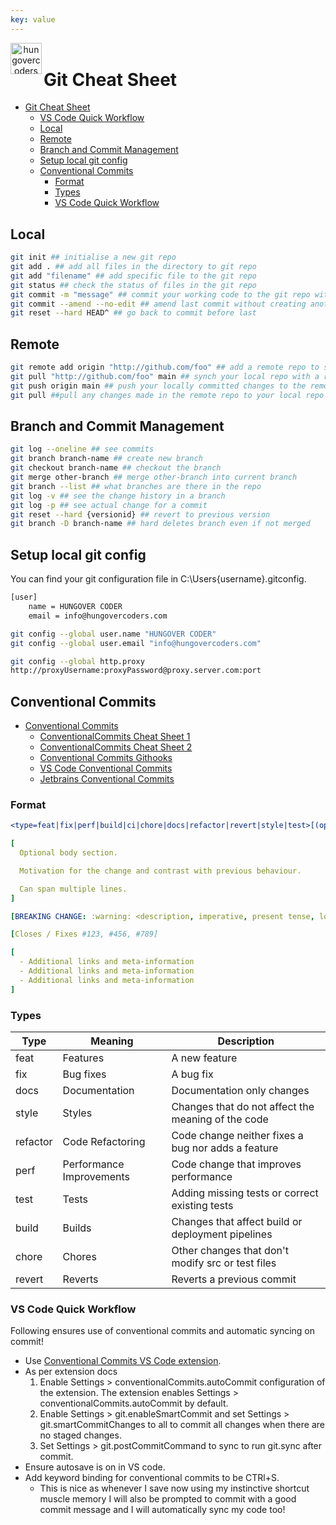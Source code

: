 ```yaml
---
key: value
---
```


<header class="site-header">
  <a href="https://blog.hungovercoders.com"><img alt="hungovercoders" src="../assets/logo3.ico"
    width=50px align="left"></a>
</header>

# Git Cheat Sheet

- [Git Cheat Sheet](#git-cheat-sheet)
  - [VS Code Quick Workflow](#vs-code-quick-workflow)
  - [Local](#local)
  - [Remote](#remote)
  - [Branch and Commit Management](#branch-and-commit-management)
  - [Setup local git config](#setup-local-git-config)
  - [Conventional Commits](#conventional-commits)
    - [Format](#format)
    - [Types](#types)
    - [VS Code Quick Workflow](#vs-code-quick-workflow)

## Local

```bash
git init ## initialise a new git repo
git add . ## add all files in the directory to git repo
git add "filename" ## add specific file to the git repo
git status ## check the status of files in the git repo
git commit -m "message" ## commit your working code to the git repo with a message
git commit --amend --no-edit ## amend last commit without creating another one with for example small change
git reset --hard HEAD^ ## go back to commit before last
```

## Remote

```bash
git remote add origin "http://github.com/foo" ## add a remote repo to synch your local repo with
git pull "http://github.com/foo" main ## synch your local repo with a remote repo
git push origin main ## push your locally committed changes to the remote repo
git pull ##pull any changes made in the remote repo to your local repo
```

## Branch and Commit Management

```bash
git log --oneline ## see commits
git branch branch-name ## create new branch
git checkout branch-name ## checkout the branch
git merge other-branch ## merge other-branch into current branch
git branch --list ## what branches are there in the repo
git log -v ## see the change history in a branch
git log -p ## see actual change for a commit
git reset --hard {versionid} ## revert to previous version
git branch -D branch-name ## hard deletes branch even if not merged
```

## Setup local git config

You can find your git configuration file in C:\Users{username}.gitconfig.

```bash
[user]
    name = HUNGOVER CODER
    email = info@hungovercoders.com
```

```bash
git config --global user.name "HUNGOVER CODER"
git config --global user.email "info@hungovercoders.com"
```

```bash
git config --global http.proxy
http://proxyUsername:proxyPassword@proxy.server.com:port
```

## Conventional Commits

- [Conventional Commits](https://www.conventionalcommits.org/en/v1.0.0/)
  - [ConventionalCommits Cheat Sheet 1](https://github.com/qoomon/git-conventional-commits)
  - [ConventionalCommits Cheat Sheet 2](https://megamorf.gitlab.io/cheat-sheets/conventional-commits/)
  - [Conventional Commits Githooks](https://github.com/tapsellorg/conventional-commits-git-hook?tab=readme-ov-file)
  - [VS Code Conventional Commits](https://marketplace.visualstudio.com/items?itemName=vivaxy.vscode-conventional-commits)
  - [Jetbrains Conventional Commits](https://plugins.jetbrains.com/plugin/13389-conventional-commit)

### Format

```yaml
<type=feat|fix|perf|build|ci|chore|docs|refactor|revert|style|test>[(optional scope)]: <description, imperative, present tense, lowercase, no dot at end>

[
  Optional body section.

  Motivation for the change and contrast with previous behaviour.

  Can span multiple lines.
]

[BREAKING CHANGE: :warning: <description, imperative, present tense, lowercase, no dot at end>]

[Closes / Fixes #123, #456, #789]

[
  - Additional links and meta-information
  - Additional links and meta-information
  - Additional links and meta-information
]
```

### Types

|Type|Meaning|Description|
|--|--|--|
|feat|Features|A new feature|
|fix|Bug fixes|A bug fix|
|docs|Documentation|Documentation only changes|
|style|Styles|Changes that do not affect the meaning of the code|
|refactor|Code Refactoring|Code change neither fixes a bug nor adds a feature|
|perf|Performance Improvements|Code change that improves performance|
|test|Tests|Adding missing tests or correct existing tests|
|build| Builds| Changes that affect build or deployment pipelines|
|chore|Chores|Other changes that don't modify src or test files|
|revert|Reverts|Reverts a previous commit|

### VS Code Quick Workflow

Following ensures use of conventional commits and automatic syncing on commit!

- Use [Conventional Commits VS Code extension](https://marketplace.visualstudio.com/items?itemName=vivaxy.vscode-conventional-commits).
- As per extension docs
  1. Enable Settings > conventionalCommits.autoCommit configuration of the extension. The extension enables Settings > conventionalCommits.autoCommit by default.
  2. Enable Settings > git.enableSmartCommit and set Settings > git.smartCommitChanges to all to commit all changes when there are no staged changes.
  3. Set Settings > git.postCommitCommand to sync to run git.sync after commit.
- Ensure autosave is on in VS code.
- Add keyword binding for conventional commits to be CTRl+S.
  - This is nice as whenever I save now using my instinctive shortcut muscle memory I will also be prompted to commit with a good commit message and I will automatically sync my code too!
